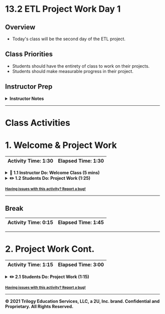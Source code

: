 # 13.2 ETL Project Work Day 1

## Overview

* Today's class will be the second day of the ETL project.

## Class Priorities

* Students should have the entirety of class to work on their projects.
* Students should make measurable progress in their project.

## Instructor Prep

<details>
    <summary><strong>Instructor Notes</strong></summary>

* Today's class is primarily a project work day. Students should nearly complete the ETL process by the end of today.

* The rubric for this project can be found here: [Project 2 Rubric - Extract, Transform, and Load](https://docs.google.com/document/d/1-sJWb5pq3OeFBPAZ_IDXR9LJvY7PoCUickgjTsPVnWo/edit?usp=sharing).

* Please reference our [Student FAQ](../../../05-Instructor-Resources/README.md#unit-13-etl-project) for answers to questions frequently asked by students of this program. If you have any recommendations for additional questions, feel free to log an issue or a pull request with your desired additions.

</details>

- - -

# Class Activities

# 1. Welcome & Project Work

| Activity Time:       1:30 |  Elapsed Time:      1:30  |
|---------------------------|---------------------------|

<details>
    <summary><strong>📣 1.1 Instructor Do: Welcome Class (5 mins)</strong></summary>

* Welcome students to class and let them know that today will be all project work. Let them know that the instructional staff will be around to help.

</details>

<details>
    <summary><strong>✏️ 1.2 Students Do: Project Work (1:25)<strong></summary>

* Students have the entire class time to work on their projects.

</details>

<sub>[Having issues with this activity? Report a bug!](https://form.jotform.com/200705887599168?activityOr=1+-+Welcome+%26+Project+Work&lessonpageTitle=A+Case+Study+of+Extract%2C+Transform%2C+Load&lessonpageNumber=13.3&whereIs=DataViz-Lesson-Plans+GitHub&typeA18=https%3A%2F%2Fgithub.com%2Fcoding-boot-camp%2FDataViz-Lesson-Plans%2Fblob%2Fv1.1%2FDataviz-Lesson-Plans%2F01-Lesson-Plans%2F13-ETL-Project%2F3%2FLessonPlan.md)</sub>

- - -

## Break

| Activity Time:       0:15 |  Elapsed Time:      1:45  |
|---------------------------|---------------------------|

- - -

# 2. Project Work Cont.

| Activity Time:       1:15 |  Elapsed Time:      3:00  |
|---------------------------|---------------------------|

<details>
    <summary><strong>✏️ 2.1 Students Do: Project Work (1:15)</strong></summary>

* Students have the entire class time to work on their projects.

</details>

<sub>[Having issues with this activity? Report a bug!](https://form.jotform.com/200705887599168?activityOr=2+-+Discussion&lessonpageTitle=A+Case+Study+of+Extract%2C+Transform%2C+Load&lessonpageNumber=13.3&whereIs=DataViz-Lesson-Plans+GitHub&typeA18=https%3A%2F%2Fgithub.com%2Fcoding-boot-camp%2FDataViz-Lesson-Plans%2Fblob%2Fv1.1%2FDataviz-Lesson-Plans%2F01-Lesson-Plans%2F13-ETL-Project%2F3%2FLessonPlan.md)</sub>

- - -

© 2021 Trilogy Education Services, LLC, a 2U, Inc. brand. Confidential and Proprietary. All Rights Reserved.
